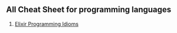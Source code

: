 All Cheat Sheet for programming languages
-----------------------------------------
1. [Elixir Programming Idioms](https://programming-idioms.org/cheatsheet/Elixir)

